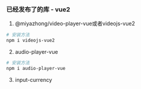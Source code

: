 ### 已经发布了的库 - vue2
1. @miyazhong/video-player-vue或者videojs-vue2
  ``` bash
  # 安装方法
  npm i videojs-vue2
  ```

2. audio-player-vue
  ``` bash
  # 安装方法
  npm i audio-player-vue
  ```

3. input-currency
